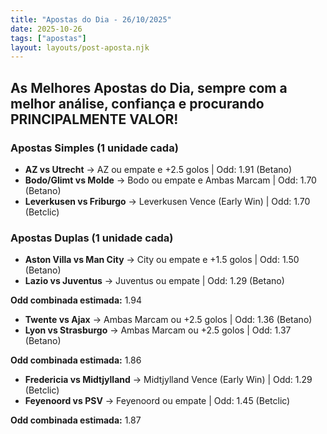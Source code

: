 ```yaml
---
title: "Apostas do Dia - 26/10/2025"
date: 2025-10-26
tags: ["apostas"]
layout: layouts/post-aposta.njk
---
```


## As Melhores Apostas do Dia, sempre com a melhor análise, confiança e procurando PRINCIPALMENTE VALOR!

### Apostas Simples (1 unidade cada)

- **AZ vs Utrecht** → AZ ou empate e +2.5 golos | Odd: 1.91 (Betano)
- **Bodo/Glimt vs Molde** → Bodo ou empate e Ambas Marcam | Odd: 1.70 (Betano) 
- **Leverkusen vs Friburgo** → Leverkusen Vence (Early Win) | Odd: 1.70 (Betclic) 


### Apostas Duplas (1 unidade cada)

- **Aston Villa vs Man City** → City ou empate e +1.5 golos | Odd: 1.50 (Betano) 
- **Lazio vs Juventus** → Juventus ou empate | Odd: 1.29 (Betano) 

**Odd combinada estimada:** 1.94

- **Twente vs Ajax** → Ambas Marcam ou +2.5 golos | Odd: 1.36 (Betano) 
- **Lyon vs Strasburgo** → Ambas Marcam ou +2.5 golos | Odd: 1.37 (Betano) 

**Odd combinada estimada:** 1.86

- **Fredericia vs Midtjylland** → Midtjylland Vence (Early Win) | Odd: 1.29 (Betclic) 
- **Feyenoord vs PSV** → Feyenoord ou empate | Odd: 1.45 (Betclic) 

**Odd combinada estimada:** 1.87
 